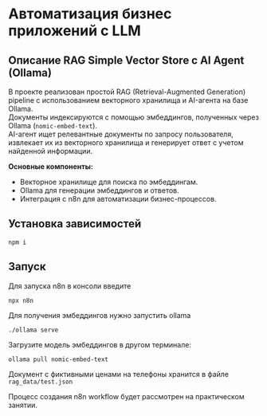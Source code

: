 # Автоматизация бизнес приложений с LLM

## Описание RAG Simple Vector Store с AI Agent (Ollama)

В проекте реализован простой RAG (Retrieval-Augmented Generation) pipeline с использованием векторного хранилища и AI-агента на базе Ollama.  
Документы индексируются с помощью эмбеддингов, полученных через Ollama (`nomic-embed-text`).  
AI-агент ищет релевантные документы по запросу пользователя, извлекает их из векторного хранилища и генерирует ответ с учетом найденной информации.

**Основные компоненты:**
- Векторное хранилище для поиска по эмбеддингам.
- Ollama для генерации эмбеддингов и ответов.
- Интеграция с n8n для автоматизации бизнес-процессов.

## Установка зависимостей
```
npm i
```

## Запуск
Для запуска n8n в консоли введите
```
npx n8n
```

Для получения эмбеддингов нужно запустить ollama
```
./ollama serve
```

Загрузите модель эмбеддингов в другом терминале: 
```
ollama pull nomic-embed-text
```

Документ с фиктивными ценами на телефоны хранится в файле `rag_data/test.json`  

Процесс создания n8n workflow будет рассмотрен на практическом занятии. 

